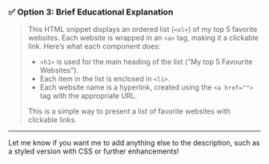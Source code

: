 ### ✅ **Option 3: Brief Educational Explanation**

> This HTML snippet displays an ordered list (`<ol>`) of my top 5 favorite websites. Each website is wrapped in an `<a>` tag, making it a clickable link. Here’s what each component does:
> 
> - `<h1>` is used for the main heading of the list ("My top 5 Favourite Websites").
> - Each item in the list is enclosed in `<li>`.
> - Each website name is a hyperlink, created using the `<a href="">` tag with the appropriate URL.
> 
> This is a simple way to present a list of favorite websites with clickable links.

---

Let me know if you want me to add anything else to the description, such as a styled version with CSS or further enhancements!
